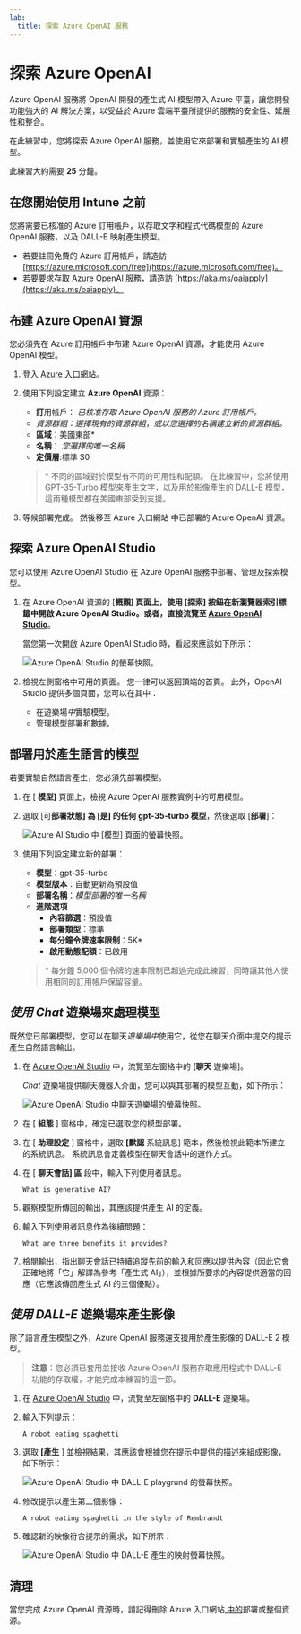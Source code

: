 ```yaml
---
lab:
  title: 探索 Azure OpenAI 服務
---
```


# 探索 Azure OpenAI

Azure OpenAI 服務將 OpenAI 開發的產生式 AI 模型帶入 Azure 平臺，讓您開發功能強大的 AI 解決方案，以受益於 Azure 雲端平臺所提供的服務的安全性、延展性和整合。

在此練習中，您將探索 Azure OpenAI 服務，並使用它來部署和實驗產生的 AI 模型。

此練習大約需要 **25** 分鐘。

## 在您開始使用 Intune 之前

您將需要已核准的 Azure 訂用帳戶，以存取文字和程式代碼模型的 Azure OpenAI 服務，以及 DALL-E 映射產生模型。

- 若要註冊免費的 Azure 訂用帳戶，請造訪 [https://azure.microsoft.com/free](https://azure.microsoft.com/free)。
- 若要要求存取 Azure OpenAI 服務，請造訪 [https://aka.ms/oaiapply](https://aka.ms/oaiapply)。

## 布建 Azure OpenAI 資源

您必須先在 Azure 訂用帳戶中布建 Azure OpenAI 資源，才能使用 Azure OpenAI 模型。

1. 登入 [Azure 入口網站](https://portal.azure.com)。
2. 使用下列設定建立 **Azure OpenAI** 資源：
    - **訂**用帳戶： *已核准存取 Azure OpenAI 服務的 Azure 訂用帳戶。*
    - **資源群組：*選擇現有的資源群組**，或以您選擇的名稱建立新的資源群組。*
    - **區域**：美國東部\*
    - **名稱**： *您選擇的唯一名稱*
    - **定價層**:標準 S0

    > \* 不同的區域對於模型有不同的可用性和配額。 在此練習中，您將使用 GPT-35-Turbo 模型來產生文字，以及用於影像產生的 DALL-E 模型，這兩種模型都在美國東部受到支援。

3. 等候部署完成。 然後移至 Azure 入口網站 中已部署的 Azure OpenAI 資源。

## 探索 Azure OpenAI Studio

您可以使用 Azure OpenAI Studio 在 Azure OpenAI 服務中部署、管理及探索模型。

1. 在 Azure OpenAI 資源的 [**概觀] 頁面上，使用 **[探索**] 按鈕在新瀏覽器索引標籤中開啟 Azure OpenAI Studio。或者，直接流覽至 [Azure OpenAI Studio](https://oai.azure.com/)**。

    當您第一次開啟 Azure OpenAI Studio 時，看起來應該如下所示：

    ![Azure OpenAI Studio 的螢幕快照。](./media/generative-ai/ai-studio.png)

1. 檢視左側窗格中可用的頁面。 您一律可以返回頂端的首頁。 此外，OpenAI Studio 提供多個頁面，您可以在其中：
    - 在遊樂場*中*實驗模型。
    - 管理模型部署和數據。

## 部署用於產生語言的模型

若要實驗自然語言產生，您必須先部署模型。

1. 在 [ **模型]** 頁面上，檢視 Azure OpenAI 服務實例中的可用模型。
1. 選取 [可**部署狀態] **為 [是**] 的任何 **gpt-35-turbo** 模型**，然後選取 [**部署**]：

    ![Azure AI Studio 中 [模型] 頁面的螢幕快照。](./media/generative-ai/deploy-model.png)

1. 使用下列設定建立新的部署：
    - **模型**：gpt-35-turbo
    - **模型版本**：自動更新為預設值
    - **部署名稱**：*模型部署的唯一名稱*
    - **進階選項**
        - **內容篩選**：預設值
        - **部署類型**：標準
        - **每分鐘令牌速率限制**：5K\*
        - **啟用動態配額**：已啟用

    > \* 每分鐘 5,000 個令牌的速率限制已超過完成此練習，同時讓其他人使用相同的訂用帳戶保留容量。

## *使用 Chat* 遊樂場來處理模型

既然您已部署模型，您可以在聊天*遊樂場中*使用它，從您在聊天介面中提交的提示產生自然語言輸出。

1. 在 [Azure OpenAI Studio](https://oai.azure.com/) 中，流覽至左窗格中的 **[聊天** 遊樂場]。

    *Chat* 遊樂場提供聊天機器人介面，您可以與其部署的模型互動，如下所示：

    ![Azure OpenAI Studio 中聊天遊樂場的螢幕快照。](./media/generative-ai/chat-playground.png)

1. 在 [ **組態** ] 窗格中，確定已選取您的模型部署。
1. 在 [ **助理設定** ] 窗格中，選取 **[默認** 系統訊息] 範本，然後檢視此範本所建立的系統訊息。 系統訊息會定義模型在聊天會話中的運作方式。
1. 在 [ **聊天會話] 區** 段中，輸入下列使用者訊息。

    ```
   What is generative AI?
    ```

1. 觀察模型所傳回的輸出，其應該提供產生 AI 的定義。
1. 輸入下列使用者訊息作為後續問題：

    ```
   What are three benefits it provides?
    ```

1. 檢閱輸出，指出聊天會話已持續追蹤先前的輸入和回應以提供內容（因此它會正確地將「它」解譯為參考「產生式 AI」），並根據所要求的內容提供適當的回應（它應該傳回產生式 AI 的三個優點）。

## *使用 DALL-E* 遊樂場來產生影像

除了語言產生模型之外，Azure OpenAI 服務還支援用於產生影像的 DALL-E 2 模型。

> **注意**：您必須已套用並接收 Azure OpenAI 服務存取應用程式中 DALL-E 功能的存取權，才能完成本練習的這一節。

1. 在 [Azure OpenAI Studio](https://oai.azure.com/) 中，流覽至左窗格中的 **DALL-E** 遊樂場。
1. 輸入下列提示：

    ```
    A robot eating spaghetti
    ```

1. 選取 **[產生** ] 並檢視結果，其應該會根據您在提示中提供的描述來組成影像，如下所示：

    ![Azure OpenAI Studio 中 DALL-E playgrund 的螢幕快照。](./media/generative-ai/dall-e-playground.png)

1. 修改提示以產生第二個影像：

    ```
    A robot eating spaghetti in the style of Rembrandt
    ```
1. 確認新的映像符合提示的需求，如下所示：

    ![Azure OpenAI Studio 中 DALL-E 產生的映射螢幕快照。](./media/generative-ai/dall-e-results.png)

## 清理

當您完成 Azure OpenAI 資源時，請記得刪除 Azure 入口網站[ 中的](https://portal.azure.com/?azure-portal=true)部署或整個資源。
